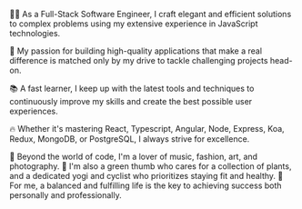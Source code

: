 👨‍💻 As a Full-Stack Software Engineer, I craft elegant and efficient solutions to complex problems using my extensive experience in JavaScript technologies. 


🚀 My passion for building high-quality applications that make a real difference is matched only by my drive to tackle challenging projects head-on. 


📚 A fast learner, I keep up with the latest tools and techniques to continuously improve my skills and create the best possible user experiences. 


🔥 Whether it's mastering React, Typescript, Angular, Node, Express, Koa, Redux, MongoDB, or PostgreSQL, I always strive for excellence. 


💃 Beyond the world of code, I'm a lover of music, fashion, art, and photography. 
🌱 I'm also a green thumb who cares for a collection of plants, and a dedicated yogi and cyclist who prioritizes staying fit and healthy. 
💼 For me, a balanced and fulfilling life is the key to achieving success both personally and professionally.

